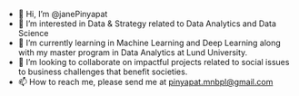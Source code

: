 - 👋 Hi, I’m @janePinyapat
- 👀 I’m interested in Data & Strategy related to Data Analytics and Data Science
- 🌱 I’m currently learning in Machine Learning and Deep Learning along with my master program in Data Analytics at Lund University.
- 💞️ I’m looking to collaborate on impactful projects related to social issues to business challenges that benefit societies.
- 📫 How to reach me, please send me at pinyapat.mnbpl@gmail.com

<!---
janePinyapat/janePinyapat is a ✨ special ✨ repository because its `README.md` (this file) appears on your GitHub profile.
You can click the Preview link to take a look at your changes.
--->

